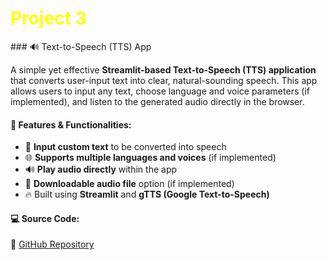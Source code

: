 <h1 style="color:yellow; font-size:2em;"><i class="fas fa-cogs"></i> Project 3</h1>
### 🔊 Text-to-Speech (TTS) App &nbsp; <i class="fas fa-volume-up"></i>

A simple yet effective **Streamlit-based Text-to-Speech (TTS) application** that converts user-input text into clear, natural-sounding speech. This app allows users to input any text, choose language and voice parameters (if implemented), and listen to the generated audio directly in the browser.

#### 🔧 **Features & Functionalities:**
- 📝 **Input custom text** to be converted into speech
- 🌐 **Supports multiple languages and voices** (if implemented)
- 🔊 **Play audio directly** within the app
- 💾 **Downloadable audio file** option (if implemented)
- 🔥 Built using **Streamlit** and **gTTS (Google Text-to-Speech)**
#### 💻 **Source Code:**  
🔗 [GitHub Repository](https://github.com/hammadhanif267/python_for_data_science/tree/main/13_streamlit/12_text_to_speech)

